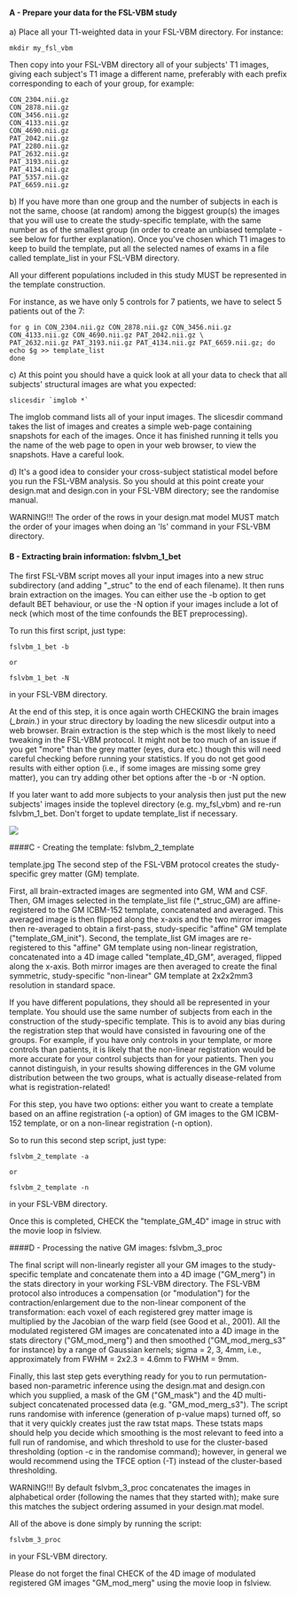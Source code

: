 #### A - Prepare your data for the FSL-VBM study

a) Place all your T1-weighted data in your FSL-VBM directory. For instance:

<pre><code>mkdir my_fsl_vbm</code></pre>

Then copy into your FSL-VBM directory all of your subjects' T1 images, giving each subject's T1 image a different name, preferably with each prefix corresponding to each of your group, for example:

<pre><code>CON_2304.nii.gz
CON_2878.nii.gz
CON_3456.nii.gz
CON_4133.nii.gz
CON_4690.nii.gz
PAT_2042.nii.gz
PAT_2280.nii.gz
PAT_2632.nii.gz
PAT_3193.nii.gz
PAT_4134.nii.gz
PAT_5357.nii.gz
PAT_6659.nii.gz</code></pre>

b) If you have more than one group and the number of subjects in each is not the same, choose (at random) among the biggest group(s) the images that you will use to create the study-specific template, with the same number as of the smallest group (in order to create an unbiased template - see below for further explanation). Once you've chosen which T1 images to keep to build the template, put all the selected names of exams in a file called template_list in your FSL-VBM directory.

All your different populations included in this study MUST be represented in the template construction.

For instance, as we have only 5 controls for 7 patients, we have to select 5 patients out of the 7:

<pre><code>for g in CON_2304.nii.gz CON_2878.nii.gz CON_3456.nii.gz CON_4133.nii.gz CON_4690.nii.gz PAT_2042.nii.gz \
PAT_2632.nii.gz PAT_3193.nii.gz PAT_4134.nii.gz PAT_6659.nii.gz; do
echo $g >> template_list
done</code></pre>

c) At this point you should have a quick look at all your data to check that all subjects' structural images are what you expected:

<pre><code>slicesdir `imglob *`</code></pre>

The imglob command lists all of your input images. The slicesdir command takes the list of images and creates a simple web-page containing snapshots for each of the images. Once it has finished running it tells you the name of the web page to open in your web browser, to view the snapshots. Have a careful look.

d) It's a good idea to consider your cross-subject statistical model before you run the FSL-VBM analysis. So you should at this point create your design.mat and design.con in your FSL-VBM directory; see the randomise manual.

WARNING!!! The order of the rows in your design.mat model MUST match the order of your images when doing an 'ls' command in your FSL-VBM directory.

#### B - Extracting brain information: fslvbm_1_bet

The first FSL-VBM script moves all your input images into a new struc subdirectory (and adding "_struc" to the end of each filename). It then runs brain extraction on the images. You can either use the -b option to get default BET behaviour, or use the -N option if your images include a lot of neck (which most of the time confounds the BET preprocessing).

To run this first script, just type:

<pre><code>fslvbm_1_bet -b

or

fslvbm_1_bet -N</code></pre>

in your FSL-VBM directory.

At the end of this step, it is once again worth CHECKING the brain images (*_brain.*) in your struc directory by loading the new slicesdir output into a web browser. Brain extraction is the step which is the most likely to need tweaking in the FSL-VBM protocol. It might not be too much of an issue if you get "more" than the grey matter (eyes, dura etc.) though this will need careful checking before running your statistics. If you do not get good results with either option (i.e., if some images are missing some grey matter), you can try adding other bet options after the -b or -N option.

If you later want to add more subjects to your analysis then just put the new subjects' images inside the toplevel directory (e.g. my_fsl_vbm) and re-run fslvbm_1_bet. Don't forget to update template_list if necessary.

<img src="http://fsl.fmrib.ox.ac.uk/fsl/fslwiki/FSLVBM/UserGuide?action=AttachFile&do=get&target=template.jpg">

####C - Creating the template: fslvbm_2_template

template.jpg The second step of the FSL-VBM protocol creates the study-specific grey matter (GM) template.

First, all brain-extracted images are segmented into GM, WM and CSF. Then, GM images selected in the template_list file (*_struc_GM) are affine-registered to the GM ICBM-152 template, concatenated and averaged. This averaged image is then flipped along the x-axis and the two mirror images then re-averaged to obtain a first-pass, study-specific "affine" GM template ("template_GM_init"). Second, the template_list GM images are re-registered to this "affine" GM template using non-linear registration, concatenated into a 4D image called "template_4D_GM", averaged, flipped along the x-axis. Both mirror images are then averaged to create the final symmetric, study-specific "non-linear" GM template at 2x2x2mm3 resolution in standard space.

If you have different populations, they should all be represented in your template. You should use the same number of subjects from each in the construction of the study-specific template. This is to avoid any bias during the registration step that would have consisted in favouring one of the groups. For example, if you have only controls in your template, or more controls than patients, it is likely that the non-linear registration would be more accurate for your control subjects than for your patients. Then you cannot distinguish, in your results showing differences in the GM volume distribution between the two groups, what is actually disease-related from what is registration-related!

For this step, you have two options: either you want to create a template based on an affine registration (-a option) of GM images to the GM ICBM-152 template, or on a non-linear registration (-n option).

So to run this second step script, just type:

<pre><code>fslvbm_2_template -a

or

fslvbm_2_template -n</code></pre>

in your FSL-VBM directory.

Once this is completed, CHECK the "template_GM_4D" image in struc with the movie loop in fslview.

####D - Processing the native GM images: fslvbm_3_proc

The final script will non-linearly register all your GM images to the study-specific template and concatenate them into a 4D image ("GM_merg") in the stats directory in your working FSL-VBM directory. The FSL-VBM protocol also introduces a compensation (or "modulation") for the contraction/enlargement due to the non-linear component of the transformation: each voxel of each registered grey matter image is multiplied by the Jacobian of the warp field (see Good et al., 2001). All the modulated registered GM images are concatenated into a 4D image in the stats directory ("GM_mod_merg") and then smoothed ("GM_mod_merg_s3" for instance) by a range of Gaussian kernels; sigma = 2, 3, 4mm, i.e., approximately from FWHM = 2x2.3 = 4.6mm to FWHM = 9mm.

Finally, this last step gets everything ready for you to run permutation-based non-parametric inference using the design.mat and design.con which you supplied, a mask of the GM ("GM_mask") and the 4D multi-subject concatenated processed data (e.g. "GM_mod_merg_s3"). The script runs randomise with inference (generation of p-value maps) turned off, so that it very quickly creates just the raw tstat maps. These tstats maps should help you decide which smoothing is the most relevant to feed into a full run of randomise, and which threshold to use for the cluster-based thresholding (option -c in the randomise command); however, in general we would recommend using the TFCE option (-T) instead of the cluster-based thresholding.

WARNING!!! By default fslvbm_3_proc concatenates the images in alphabetical order (following the names that they started with); make sure this matches the subject ordering assumed in your design.mat model.

All of the above is done simply by running the script:

<pre><code>fslvbm_3_proc</code></pre>

in your FSL-VBM directory.

Please do not forget the final CHECK of the 4D image of modulated registered GM images "GM_mod_merg" using the movie loop in fslview.
